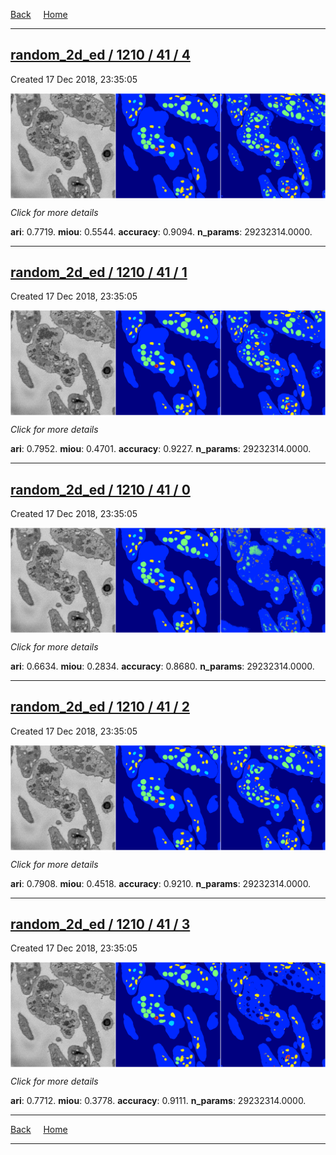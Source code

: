 
[Back](..)&nbsp;&nbsp;&nbsp;&nbsp;&nbsp;[Home](https://leapmanlab.github.io/snapshots)

---

<div class="summary"><a href="4"><h2>random_2d_ed / 1210 / 41 / 4</h2></a><p>Created 17 Dec 2018, 23:35:05
</p><a href="4"><img src="4/media/summary.png" align="center"></a><p>
<i>Click for more details</i>
</p></div>

**ari**: 0.7719. **miou**: 0.5544. **accuracy**: 0.9094. **n_params**: 29232314.0000. 

---

<div class="summary"><a href="1"><h2>random_2d_ed / 1210 / 41 / 1</h2></a><p>Created 17 Dec 2018, 23:35:05
</p><a href="1"><img src="1/media/summary.png" align="center"></a><p>
<i>Click for more details</i>
</p></div>

**ari**: 0.7952. **miou**: 0.4701. **accuracy**: 0.9227. **n_params**: 29232314.0000. 

---

<div class="summary"><a href="0"><h2>random_2d_ed / 1210 / 41 / 0</h2></a><p>Created 17 Dec 2018, 23:35:05
</p><a href="0"><img src="0/media/summary.png" align="center"></a><p>
<i>Click for more details</i>
</p></div>

**ari**: 0.6634. **miou**: 0.2834. **accuracy**: 0.8680. **n_params**: 29232314.0000. 

---

<div class="summary"><a href="2"><h2>random_2d_ed / 1210 / 41 / 2</h2></a><p>Created 17 Dec 2018, 23:35:05
</p><a href="2"><img src="2/media/summary.png" align="center"></a><p>
<i>Click for more details</i>
</p></div>

**ari**: 0.7908. **miou**: 0.4518. **accuracy**: 0.9210. **n_params**: 29232314.0000. 

---

<div class="summary"><a href="3"><h2>random_2d_ed / 1210 / 41 / 3</h2></a><p>Created 17 Dec 2018, 23:35:05
</p><a href="3"><img src="3/media/summary.png" align="center"></a><p>
<i>Click for more details</i>
</p></div>

**ari**: 0.7712. **miou**: 0.3778. **accuracy**: 0.9111. **n_params**: 29232314.0000. 

---

[Back](..)&nbsp;&nbsp;&nbsp;&nbsp;&nbsp;[Home](https://leapmanlab.github.io/snapshots)

---